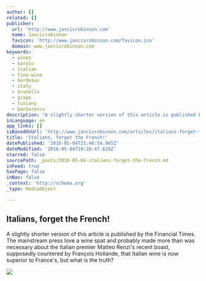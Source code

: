 ```yaml
---
author: []
related: []
publisher:
  url: 'http://www.jancisrobinson.com'
  name: Jancisrobinson
  favicon: 'http://www.jancisrobinson.com/favicon.ico'
  domain: www.jancisrobinson.com
keywords:
  - wines
  - barolo
  - italian
  - fine-wine
  - bordeaux
  - italy
  - brunello
  - grape
  - tuscany
  - barbaresco
description: "A slightly shorter version of this article is published by the Financial Times. The mainstream press love a wine spat and probably made more than was necessary about the Italian premier Matteo Renzi's recent boast, supposedly countered by François Hollande, that Italian wine is now superior to France's, but what is the truth?"
inLanguage: en
app_links: []
isBasedOnUrl: 'http://www.jancisrobinson.com/articles/italians-forget-the-french'
title: 'Italians, forget the French!'
datePublished: '2016-05-04T21:46:54.965Z'
dateModified: '2016-05-04T19:20:47.626Z'
starred: false
sourcePath: _posts/2016-05-04-italians-forget-the-french.md
inFeed: true
hasPage: false
inNav: false
_context: 'http://schema.org'
_type: MediaObject

---
```

<article style=""><h1>Italians, forget the French!</h1><p>A slightly shorter version of this article is published by the Financial Times. The mainstream press love a wine spat and probably made more than was necessary about the Italian premier Matteo Renzi's recent boast, supposedly countered by François Hollande, that Italian wine is now superior to France's, but what is the truth?</p><img src="http://www.jancisrobinson.com/images/cropped/400x400/uploads/images/2016/04/FR_v_IT_bottles-2.jpg" /></article>